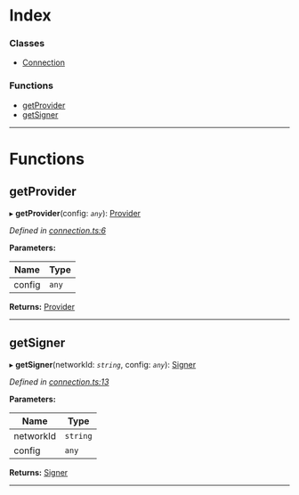 

# Index

### Classes

* [Connection](../classes/_connection_.connection.md)

### Functions

* [getProvider](_connection_.md#getprovider)
* [getSigner](_connection_.md#getsigner)

---

# Functions

<a id="getprovider"></a>

##  getProvider

▸ **getProvider**(config: *`any`*): [Provider](../classes/_providers_provider_.provider.md)

*Defined in [connection.ts:6](https://github.com/nearprotocol/nearlib/blob/92b693c/src.ts/connection.ts#L6)*

**Parameters:**

| Name | Type |
| ------ | ------ |
| config | `any` |

**Returns:** [Provider](../classes/_providers_provider_.provider.md)

___
<a id="getsigner"></a>

##  getSigner

▸ **getSigner**(networkId: *`string`*, config: *`any`*): [Signer](../classes/_signer_.signer.md)

*Defined in [connection.ts:13](https://github.com/nearprotocol/nearlib/blob/92b693c/src.ts/connection.ts#L13)*

**Parameters:**

| Name | Type |
| ------ | ------ |
| networkId | `string` |
| config | `any` |

**Returns:** [Signer](../classes/_signer_.signer.md)

___

